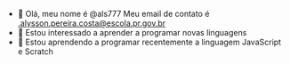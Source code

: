 - 👋 Olá, meu nome é @als777
Meu email de contato é .alysson.pereira.costa@escola.pr.gov.br
- 👀 Estou interessado a aprender a programar  novas linguagens
- 🌱 Estou aprendendo a programar recentemente a linguagem JavaScript e Scratch
